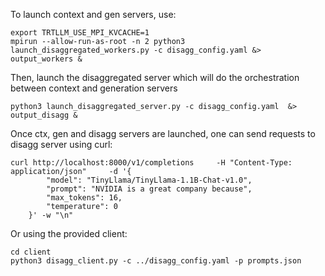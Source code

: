 
To launch context and gen servers, use:

```
export TRTLLM_USE_MPI_KVCACHE=1
mpirun --allow-run-as-root -n 2 python3 launch_disaggregated_workers.py -c disagg_config.yaml &> output_workers &
```

Then, launch the disaggregated server which will do the orchestration between context and generation servers

```
python3 launch_disaggregated_server.py -c disagg_config.yaml  &> output_disagg &
```


Once ctx, gen and disagg servers are launched, one can send requests to disagg server using curl:
```
curl http://localhost:8000/v1/completions     -H "Content-Type: application/json"     -d '{
        "model": "TinyLlama/TinyLlama-1.1B-Chat-v1.0",
        "prompt": "NVIDIA is a great company because",
        "max_tokens": 16,
        "temperature": 0
    }' -w "\n"
```
Or using the provided client:
```
cd client
python3 disagg_client.py -c ../disagg_config.yaml -p prompts.json
```
